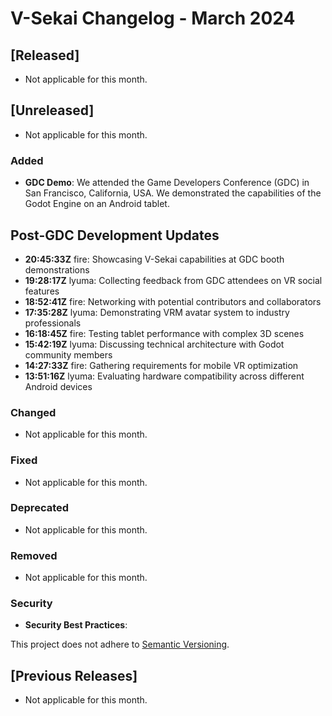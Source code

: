# V-Sekai Changelog - March 2024

## [Released]

- Not applicable for this month.

## [Unreleased]

- Not applicable for this month.

### Added

- **GDC Demo**: We attended the Game Developers Conference (GDC) in San Francisco, California, USA. We demonstrated the capabilities of the Godot Engine on an Android tablet.

## Post-GDC Development Updates

- **20:45:33Z** fire: Showcasing V-Sekai capabilities at GDC booth demonstrations
- **19:28:17Z** lyuma: Collecting feedback from GDC attendees on VR social features
- **18:52:41Z** fire: Networking with potential contributors and collaborators
- **17:35:28Z** lyuma: Demonstrating VRM avatar system to industry professionals
- **16:18:45Z** fire: Testing tablet performance with complex 3D scenes
- **15:42:19Z** lyuma: Discussing technical architecture with Godot community members
- **14:27:33Z** fire: Gathering requirements for mobile VR optimization
- **13:51:16Z** lyuma: Evaluating hardware compatibility across different Android devices

### Changed

- Not applicable for this month.

### Fixed

- Not applicable for this month.

### Deprecated

- Not applicable for this month.

### Removed

- Not applicable for this month.

### Security

- **Security Best Practices**:

This project does not adhere to [Semantic Versioning](https://semver.org/spec/v2.0.0.html).

## [Previous Releases]

- Not applicable for this month.
